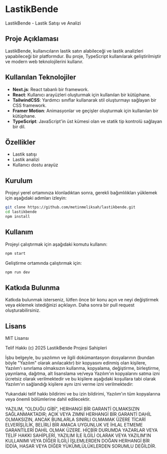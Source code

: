 # LastikBende

LastikBende - Lastik Satışı ve Analizi

## Proje Açıklaması

LastikBende, kullanıcıların lastik satın alabileceği ve lastik analizleri yapabileceği bir platformdur. Bu proje, TypeScript kullanılarak geliştirilmiştir ve modern web teknolojilerini kullanır.

## Kullanılan Teknolojiler

- **Next.js**: React tabanlı bir framework.
- **React**: Kullanıcı arayüzleri oluşturmak için kullanılan bir kütüphane.
- **TailwindCSS**: Yardımcı sınıflar kullanarak stil oluşturmayı sağlayan bir CSS framework.
- **Framer Motion**: Animasyonlar ve geçişler oluşturmak için kullanılan bir kütüphane.
- **TypeScript**: JavaScript'in üst kümesi olan ve statik tip kontrolü sağlayan bir dil.

## Özellikler

- Lastik satışı
- Lastik analizi
- Kullanıcı dostu arayüz

## Kurulum

Projeyi yerel ortamınıza klonladıktan sonra, gerekli bağımlılıkları yüklemek için aşağıdaki adımları izleyin:

```bash
git clone https://github.com/metinmeliksah/lastikbende.git
cd lastikbende
npm install
```

## Kullanım

Projeyi çalıştırmak için aşağıdaki komutu kullanın:

```bash
npm start
```

Geliştirme ortamında çalıştırmak için:

```bash
npm run dev
```

## Katkıda Bulunma

Katkıda bulunmak isterseniz, lütfen önce bir konu açın ve neyi değiştirmek veya eklemek istediğinizi açıklayın. Daha sonra bir pull request oluşturabilirsiniz.

## Lisans

MIT Lisansı

Telif Hakkı (c) 2025 LastikBende Projesi Sahipleri

İşbu belgeyle, bu yazılımın ve ilgili dokümantasyon dosyalarının (bundan böyle "Yazılım" olarak anılacaktır) bir kopyasını edinmiş olan kişilere, Yazılım'ı sınırlama olmaksızın kullanma, kopyalama, değiştirme, birleştirme, yayınlama, dağıtma, alt lisanslama ve/veya Yazılım'ın kopyalarını satma izni ücretsiz olarak verilmektedir ve bu kişilere aşağıdaki koşullara tabi olarak Yazılım'ın sağlandığı kişilere aynı izni verme izni verilmektedir:

Yukarıdaki telif hakkı bildirimi ve bu izin bildirimi, Yazılım'ın tüm kopyalarına veya önemli bölümlerine dahil edilecektir.

YAZILIM, "OLDUĞU GİBİ", HERHANGİ BİR GARANTİ OLMAKSIZIN SAĞLANMAKTADIR; AÇIK VEYA ZIMNİ HERHANGİ BİR GARANTİ DAHİL OLMAKSIZIN, ANCAK BUNLARLA SINIRLI OLMAMAK ÜZERE TİCARİ ELVERİŞLİLİK, BELİRLİ BİR AMACA UYGUNLUK VE İHLAL ETMEME GARANTİLERİ DAHİL OLMAK ÜZERE. HİÇBİR DURUMDA YAZARLAR VEYA TELİF HAKKI SAHİPLERİ, YAZILIM İLE İLGİLİ OLARAK VEYA YAZILIM'IN KULLANIMI VEYA DİĞER İLGİLİ İŞLEMLERDEN DOĞAN HERHANGİ BİR İDDİA, HASAR VEYA DİĞER YÜKÜMLÜLÜKLERDEN SORUMLU DEĞİLDİR.